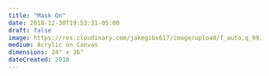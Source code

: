 ```yaml
---
title: "Mask On"
date: 2018-12-30T19:53:31-05:00
draft: false
image: https://res.cloudinary.com/jakegibs617/image/upload/f_auto,q_99/v1546217535/untitled_0.jpg
medium: Acrylic on Canvas
dimensions: 24" x 36"
dateCreated: 2018
---
```




